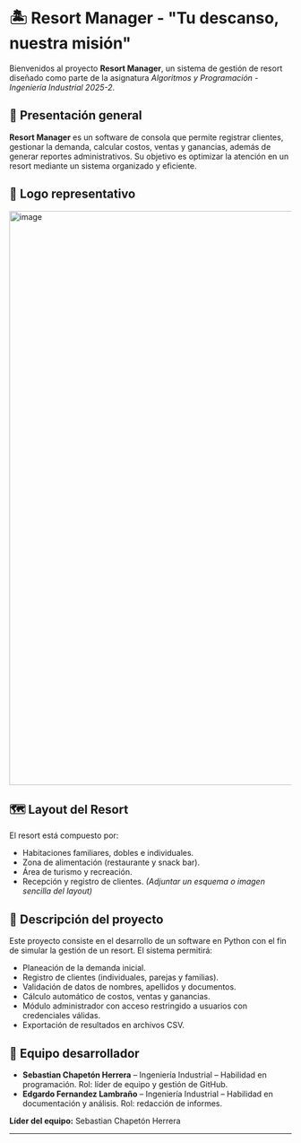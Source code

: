 # 🏝️ Resort Manager - "Tu descanso, nuestra misión"

Bienvenidos al proyecto **Resort Manager**, un sistema de gestión de resort diseñado como parte de la asignatura *Algoritmos y Programación - Ingeniería Industrial 2025-2*.

## 🏨 Presentación general

**Resort Manager** es un software de consola que permite registrar clientes, gestionar la demanda, calcular costos, ventas y ganancias, además de generar reportes administrativos. Su objetivo es optimizar la atención en un resort mediante un sistema organizado y eficiente.

## 🎨 Logo representativo

<img width="1024" height="1024" alt="image" src="https://github.com/user-attachments/assets/5afc217f-641c-49c7-b990-87884dabae27" />


## 🗺️ Layout del Resort

El resort está compuesto por:

* Habitaciones familiares, dobles e individuales.
* Zona de alimentación (restaurante y snack bar).
* Área de turismo y recreación.
* Recepción y registro de clientes.
  *(Adjuntar un esquema o imagen sencilla del layout)*

## 📖 Descripción del proyecto

Este proyecto consiste en el desarrollo de un software en Python con el fin de simular la gestión de un resort. El sistema permitirá:

* Planeación de la demanda inicial.
* Registro de clientes (individuales, parejas y familias).
* Validación de datos de nombres, apellidos y documentos.
* Cálculo automático de costos, ventas y ganancias.
* Módulo administrador con acceso restringido a usuarios con credenciales válidas.
* Exportación de resultados en archivos CSV.

## 👥 Equipo desarrollador

* **Sebastian Chapetón Herrera** – Ingeniería Industrial – Habilidad en programación. Rol: líder de equipo y gestión de GitHub.
* **Edgardo Fernandez Lambraño** – Ingeniería Industrial – Habilidad en documentación y análisis. Rol: redacción de informes.

**Líder del equipo:** Sebastian Chapetón Herrera

---
